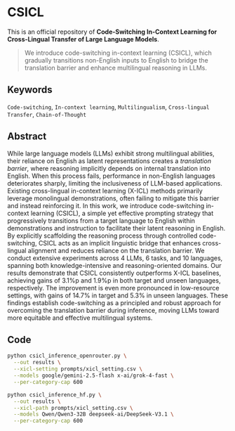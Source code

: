 # CSICL

This is an official repository of **Code-Switching In-Context Learning for Cross-Lingual Transfer of Large Language Models**.

> We introduce code-switching in-context learning (CSICL), which gradually transitions non-English inputs to English to bridge the translation barrier and enhance multilingual reasoning in LLMs.

## Keywords
`Code-switching`, `In-context learning`, `Multilingualism`, `Cross-lingual Transfer`, `Chain-of-Thought`

## Abstract
While large language models (LLMs) exhibit strong multilingual abilities, their reliance on English as latent representations creates a *translation barrier*, where reasoning implicitly depends on internal translation into English. 
When this process fails, performance in non-English languages deteriorates sharply, limiting the inclusiveness of LLM-based applications. 
Existing cross-lingual in-context learning (X-ICL) methods primarily leverage monolingual demonstrations, often failing to mitigate this barrier and instead reinforcing it.
In this work, we introduce code-switching in-context learning (CSICL), a simple yet effective prompting strategy that progressively transitions from a target language to English within demonstrations and instruction to facilitate their latent reasoning in English.
By explicitly scaffolding the reasoning process through controlled code-switching, CSICL acts as an implicit linguistic bridge that enhances cross-lingual alignment and reduces reliance on the translation barrier.
We conduct extensive experiments across 4 LLMs, 6 tasks, and 10 languages, spanning both knowledge-intensive and reasoning-oriented domains.
Our results demonstrate that CSICL consistently outperforms X-ICL baselines, achieving gains of 3.1%p and 1.9%p in both target and unseen languages, respectively.
The improvement is even more pronounced in low-resource settings, with gains of 14.7% in target and 5.3% in unseen languages.
These findings establish code-switching as a principled and robust approach for overcoming the translation barrier during inference, moving LLMs toward more equitable and effective multilingual systems.

## Code
```bash
python csicl_inference_openrouter.py \
  --out results \
  --xicl-setting prompts/xicl_setting.csv \
  --models google/gemini-2.5-flash x-ai/grok-4-fast \
  --per-category-cap 600
```

```bash
python csicl_inference_hf.py \
  --out results \
  --xicl-path prompts/xicl_setting.csv \
  --models Qwen/Qwen3-32B deepseek-ai/DeepSeek-V3.1 \
  --per-category-cap 600

```
